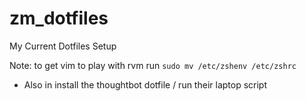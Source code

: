 # zm_dotfiles
My Current Dotfiles Setup

Note:
 to get vim to play with rvm run `sudo mv /etc/zshenv /etc/zshrc`
 
- Also in install the thoughtbot dotfile / run their laptop script
